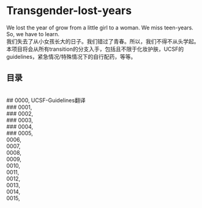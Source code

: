 # Transgender-lost-years
We lost the year of grow from a little girl to a woman. We miss teen-years. So, we have to learn.<br>
我们失去了从小女孩长大的日子。我们错过了青春。所以，我们不得不从头学起。<br>
本项目将会从所有transition的分支入手，包括且不限于化妆护肤，UCSF的guidelines，紧急情况/特殊情况下的自行配药，等等。<br>

 目录
------------------------
<br> 
## 0000, UCSF-Guidelines翻译<br>
### 0001,<br>
### 0002,<br>
### 0003,<br>
### 0004,<br>
### 0005,<br>
0006,<br>
0007,<br>
0008,<br>
0009,<br>
0010,<br>
0011,<br>
0012,<br>
0013,<br>
0014,<br>
0015,<br>
